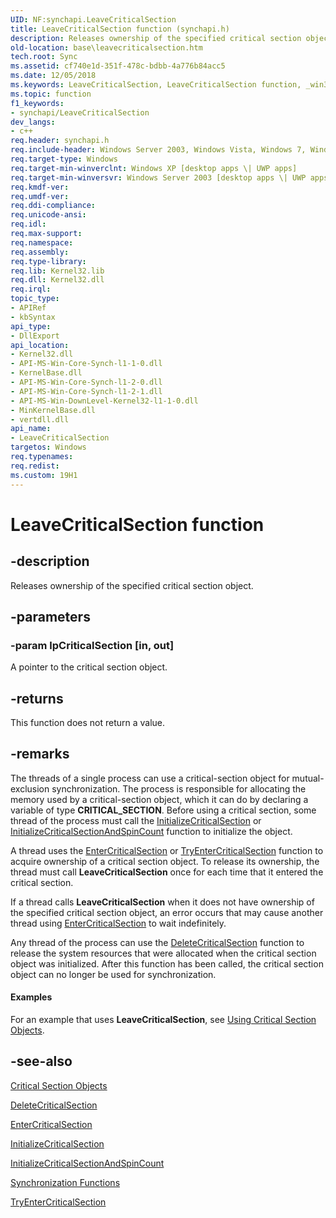 ```yaml
---
UID: NF:synchapi.LeaveCriticalSection
title: LeaveCriticalSection function (synchapi.h)
description: Releases ownership of the specified critical section object.
old-location: base\leavecriticalsection.htm
tech.root: Sync
ms.assetid: cf740e1d-351f-478c-bdbb-4a776b84acc5
ms.date: 12/05/2018
ms.keywords: LeaveCriticalSection, LeaveCriticalSection function, _win32_leavecriticalsection, base.leavecriticalsection, synchapi/LeaveCriticalSection, winbase/LeaveCriticalSection
ms.topic: function
f1_keywords:
- synchapi/LeaveCriticalSection
dev_langs:
- c++
req.header: synchapi.h
req.include-header: Windows Server 2003, Windows Vista, Windows 7, Windows Server 2008  Windows Server 2008 R2, Windows.h
req.target-type: Windows
req.target-min-winverclnt: Windows XP [desktop apps \| UWP apps]
req.target-min-winversvr: Windows Server 2003 [desktop apps \| UWP apps]
req.kmdf-ver: 
req.umdf-ver: 
req.ddi-compliance: 
req.unicode-ansi: 
req.idl: 
req.max-support: 
req.namespace: 
req.assembly: 
req.type-library: 
req.lib: Kernel32.lib
req.dll: Kernel32.dll
req.irql: 
topic_type:
- APIRef
- kbSyntax
api_type:
- DllExport
api_location:
- Kernel32.dll
- API-MS-Win-Core-Synch-l1-1-0.dll
- KernelBase.dll
- API-MS-Win-Core-Synch-l1-2-0.dll
- API-MS-Win-Core-Synch-l1-2-1.dll
- API-MS-Win-DownLevel-Kernel32-l1-1-0.dll
- MinKernelBase.dll
- vertdll.dll
api_name:
- LeaveCriticalSection
targetos: Windows
req.typenames: 
req.redist: 
ms.custom: 19H1
---
```


# LeaveCriticalSection function


## -description


Releases ownership of the specified critical section object.


## -parameters




### -param lpCriticalSection [in, out]

A pointer to the critical section object.


## -returns



This function does not return a value.




## -remarks



The threads of a single process can use a critical-section object for mutual-exclusion synchronization. The process is responsible for allocating the memory used by a critical-section object, which it can do by declaring a variable of type <b>CRITICAL_SECTION</b>. Before using a critical section, some thread of the process must call the 
<a href="https://docs.microsoft.com/windows/desktop/api/synchapi/nf-synchapi-initializecriticalsection">InitializeCriticalSection</a> or 
<a href="https://docs.microsoft.com/windows/desktop/api/synchapi/nf-synchapi-initializecriticalsectionandspincount">InitializeCriticalSectionAndSpinCount</a> function to initialize the object.

A thread uses the 
<a href="https://docs.microsoft.com/windows/desktop/api/synchapi/nf-synchapi-entercriticalsection">EnterCriticalSection</a> or 
<a href="https://docs.microsoft.com/windows/desktop/api/synchapi/nf-synchapi-tryentercriticalsection">TryEnterCriticalSection</a> function to acquire ownership of a critical section object. To release its ownership, the thread must call 
<b>LeaveCriticalSection</b> once for each time that it entered the critical section.

If a thread calls 
<b>LeaveCriticalSection</b> when it does not have ownership of the specified critical section object, an error occurs that may cause another thread using 
<a href="https://docs.microsoft.com/windows/desktop/api/synchapi/nf-synchapi-entercriticalsection">EnterCriticalSection</a> to wait indefinitely.

Any thread of the process can use the 
<a href="https://docs.microsoft.com/windows/desktop/api/synchapi/nf-synchapi-deletecriticalsection">DeleteCriticalSection</a> function to release the system resources that were allocated when the critical section object was initialized. After this function has been called, the critical section object can no longer be used for synchronization.


#### Examples

For an example that uses 
<b>LeaveCriticalSection</b>, see 
<a href="https://docs.microsoft.com/windows/desktop/Sync/using-critical-section-objects">Using Critical Section Objects</a>.

<div class="code"></div>



## -see-also




<a href="https://docs.microsoft.com/windows/desktop/Sync/critical-section-objects">Critical Section Objects</a>



<a href="https://docs.microsoft.com/windows/desktop/api/synchapi/nf-synchapi-deletecriticalsection">DeleteCriticalSection</a>



<a href="https://docs.microsoft.com/windows/desktop/api/synchapi/nf-synchapi-entercriticalsection">EnterCriticalSection</a>



<a href="https://docs.microsoft.com/windows/desktop/api/synchapi/nf-synchapi-initializecriticalsection">InitializeCriticalSection</a>



<a href="https://docs.microsoft.com/windows/desktop/api/synchapi/nf-synchapi-initializecriticalsectionandspincount">InitializeCriticalSectionAndSpinCount</a>



<a href="https://docs.microsoft.com/windows/desktop/Sync/synchronization-functions">Synchronization Functions</a>



<a href="https://docs.microsoft.com/windows/desktop/api/synchapi/nf-synchapi-tryentercriticalsection">TryEnterCriticalSection</a>
 

 

